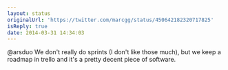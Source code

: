 ```yaml
---
layout: status
originalUrl: 'https://twitter.com/marcgg/status/450642182320717825'
isReply: true
date: 2014-03-31 14:34:03
---
```


@arsduo We don't really do sprints (I don't like those much), but we keep a roadmap in trello and it's a pretty decent piece of software.
